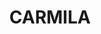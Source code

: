 ---
lastmod: '2025-04-06T06:05:21+00:00'
latitude: -21.930567
layout: suburb
longitude: 149.395052
postcode: '4739'
state: QLD
title: CARMILA
url: /qld/carmila/
---